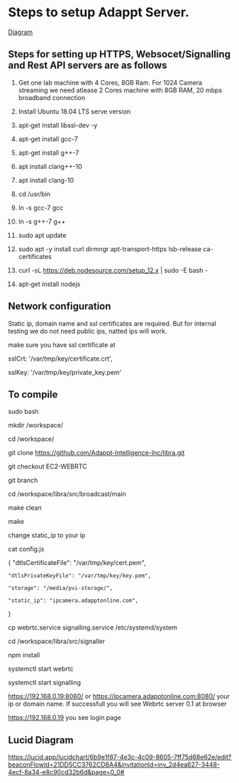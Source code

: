 # Steps to setup Adappt Server. 
[Diagram](serversetup.jpeg)

## Steps for setting up HTTPS, Websocet/Signalling and Rest API servers are as follows  

1. Get one lab machine with 4 Cores, 8GB Ram. For 1024 Camera streaming we need atlease 2 Cores machine with 8GB RAM, 20 mbps broadband connection

2. Install Ubuntu 18.04 LTS serve version 

3. apt-get install libssl-dev -y

4. apt-get install gcc-7

5. apt-get install g++-7

6. apt install clang++-10

7. apt install clang-10

9. cd /usr/bin

9. ln -s gcc-7 gcc

10. ln -s g++-7 g++

11. sudo apt update

12. sudo apt -y install curl dirmngr apt-transport-https lsb-release ca-certificates

13. curl -sL https://deb.nodesource.com/setup_12.x | sudo -E bash -

14. apt-get install nodejs


## Network configuration

Static ip, domain name and ssl certificates are required.  But for internal testing we do not need public ips, natted ips will work.

make sure you have  ssl certificate at 

sslCrt: '/var/tmp/key/certificate.crt',

sslKey: '/var/tmp/key/private_key.pem'


## To compile

sudo bash

mkdir /workspace/

cd /workspace/

git clone https://github.com/Adappt-Intelligence-Inc/libra.git 

git checkout EC2-WEBRTC

git branch 

cd /workspace/libra/src/broadcast/main

make clean

make 

change static_ip to your ip 

cat config.js

{
    "dtlsCertificateFile": "/var/tmp/key/cert.pem",
    
    "dtlsPrivateKeyFile": "/var/tmp/key/key.pem",
    
    "storage": "/media/pvi-storage/",
    
    "static_ip": "ipcamera.adapptonline.com",
    
}


cp  webrtc.service  signalling.service /etc/systemd/system

cd /workspace/libra/src/signaller

npm install 

systemctl start webrtc

systemctl start signalling

https://192.168.0.19:8080/ or  https://ipcamera.adapptonline.com:8080/  your ip or domain name.  If successfull you will see Webrtc server 0.1 at browser


https://192.168.0.19   you see login page




## Lucid Diagram
https://lucid.app/lucidchart/6b9e1f87-4e3c-4c09-8605-7ff75d68e62e/edit?beaconFlowId=21DD5CC3762CD8A4&invitationId=inv_2d4ea627-3448-4ecf-8a34-e8c90cd32b6d&page=0_0#
